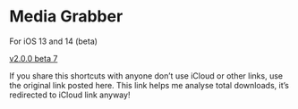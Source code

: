 # Media Grabber

For iOS 13 and 14 (beta)

[v2.0.0 beta 7](https://kutt.it/mg2b7)

If you share this shortcuts with anyone don’t use iCloud or other links, use the original link posted here. This link helps me analyse total downloads, it’s redirected to iCloud link anyway!

